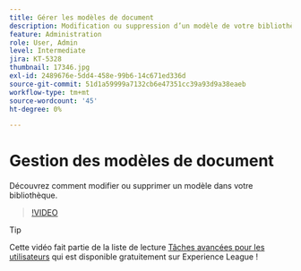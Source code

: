 ```yaml
---
title: Gérer les modèles de document
description: Modification ou suppression d’un modèle de votre bibliothèque
feature: Administration
role: User, Admin
level: Intermediate
jira: KT-5328
thumbnail: 17346.jpg
exl-id: 2489676e-5dd4-458e-99b6-14c671ed336d
source-git-commit: 51d1a59999a7132cb6e47351cc39a93d9a38eaeb
workflow-type: tm+mt
source-wordcount: '45'
ht-degree: 0%

---
```


# Gestion des modèles de document

Découvrez comment modifier ou supprimer un modèle dans votre bibliothèque.

>[!VIDEO](https://video.tv.adobe.com/v/3411200?quality=12&learn=on&hidetitle=true&captions=fre_fr)

>[!TIP]
>
>Cette vidéo fait partie de la liste de lecture [Tâches avancées pour les utilisateurs](https://experienceleague.adobe.com/fr/playlists/acrobat-sign-perform-advanced-tasks-business-users) qui est disponible gratuitement sur Experience League !